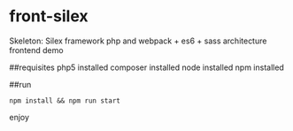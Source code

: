 # front-silex
Skeleton: Silex framework php and webpack + es6 + sass architecture frontend demo

##requisites
php5 installed
composer installed
node installed
npm installed

##run 
```
npm install && npm run start
```
enjoy